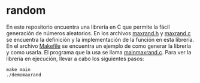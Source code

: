 # random

En este repositorio encuentra una librería en C que permite la fácil generación de números aleatorios. En los archivos [maxrand.h](maxrand.h) y [maxrand.c](maxrand.c) se encuentra la definición y la implementación de la función en esta librería. En el archivo [Makefile](Makefile) se encuentra un ejemplo de como generar la librería y como usarla. El programa que la usa se llama [mainmaxrand.c](mainmaxrand.c). Para ver la librería en ejecución, llevar a cabo los siguientes pasos:

```
make main
./demomaxrand
```
